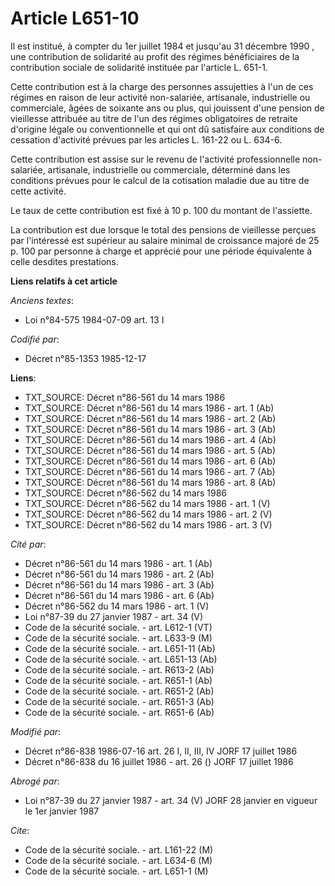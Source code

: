 # Article L651-10

Il est institué, à compter du 1er juillet 1984 et jusqu'au 31 décembre 1990    , une contribution de solidarité au profit des
régimes bénéficiaires de la contribution sociale de solidarité instituée par l'article L. 651-1. 

Cette contribution est à la charge des personnes assujetties à l'un de ces régimes en raison de leur activité non-salariée,
artisanale, industrielle ou commerciale, âgées de soixante ans ou plus, qui jouissent d'une pension de vieillesse attribuée
au titre de l'un des régimes obligatoires de retraite d'origine légale ou conventionnelle et qui ont dû satisfaire aux
conditions de cessation d'activité prévues par les articles L. 161-22 ou L. 634-6. 

Cette contribution est assise sur le revenu de l'activité professionnelle non-salariée, artisanale, industrielle ou
commerciale, déterminé dans les conditions prévues pour le calcul de la cotisation maladie due au titre de cette activité. 

Le taux de cette contribution est fixé à 10 p. 100 du montant de l'assiette. 

La contribution est due lorsque le total des pensions de vieillesse perçues par l'intéressé est supérieur au salaire minimal
de croissance majoré de 25 p. 100 par personne à charge et apprécié pour une période équivalente à celle desdites
prestations.

**Liens relatifs à cet article**

_Anciens textes_:

  - Loi n°84-575 1984-07-09 art. 13 I

_Codifié par_:

  - Décret n°85-1353 1985-12-17

**Liens**:

  - TXT_SOURCE: Décret n°86-561 du 14 mars 1986
  - TXT_SOURCE: Décret n°86-561 du 14 mars 1986 - art. 1 (Ab)
  - TXT_SOURCE: Décret n°86-561 du 14 mars 1986 - art. 2 (Ab)
  - TXT_SOURCE: Décret n°86-561 du 14 mars 1986 - art. 3 (Ab)
  - TXT_SOURCE: Décret n°86-561 du 14 mars 1986 - art. 4 (Ab)
  - TXT_SOURCE: Décret n°86-561 du 14 mars 1986 - art. 5 (Ab)
  - TXT_SOURCE: Décret n°86-561 du 14 mars 1986 - art. 6 (Ab)
  - TXT_SOURCE: Décret n°86-561 du 14 mars 1986 - art. 7 (Ab)
  - TXT_SOURCE: Décret n°86-561 du 14 mars 1986 - art. 8 (Ab)
  - TXT_SOURCE: Décret n°86-562 du 14 mars 1986
  - TXT_SOURCE: Décret n°86-562 du 14 mars 1986 - art. 1 (V)
  - TXT_SOURCE: Décret n°86-562 du 14 mars 1986 - art. 2 (V)
  - TXT_SOURCE: Décret n°86-562 du 14 mars 1986 - art. 3 (V)

_Cité par_:

  - Décret n°86-561 du 14 mars 1986 - art. 1 (Ab)
  - Décret n°86-561 du 14 mars 1986 - art. 2 (Ab)
  - Décret n°86-561 du 14 mars 1986 - art. 3 (Ab)
  - Décret n°86-561 du 14 mars 1986 - art. 6 (Ab)
  - Décret n°86-562 du 14 mars 1986 - art. 1 (V)
  - Loi n°87-39 du 27 janvier 1987 - art. 34 (V)
  - Code de la sécurité sociale. - art. L612-1 (VT)
  - Code de la sécurité sociale. - art. L633-9 (M)
  - Code de la sécurité sociale. - art. L651-11 (Ab)
  - Code de la sécurité sociale. - art. L651-13 (Ab)
  - Code de la sécurité sociale. - art. R613-2 (Ab)
  - Code de la sécurité sociale. - art. R651-1 (Ab)
  - Code de la sécurité sociale. - art. R651-2 (Ab)
  - Code de la sécurité sociale. - art. R651-3 (Ab)
  - Code de la sécurité sociale. - art. R651-6 (Ab)

_Modifié par_:

  - Décret n°86-838 1986-07-16 art. 26 I, II, III, IV JORF 17 juillet 1986
  - Décret n°86-838 du 16 juillet 1986 - art. 26 () JORF 17 juillet 1986

_Abrogé par_:

  - Loi n°87-39 du 27 janvier 1987 - art. 34 (V) JORF 28 janvier  en vigueur le 1er janvier 1987

_Cite_:

  - Code de la sécurité sociale. - art. L161-22 (M)
  - Code de la sécurité sociale. - art. L634-6 (M)
  - Code de la sécurité sociale. - art. L651-1 (M)
